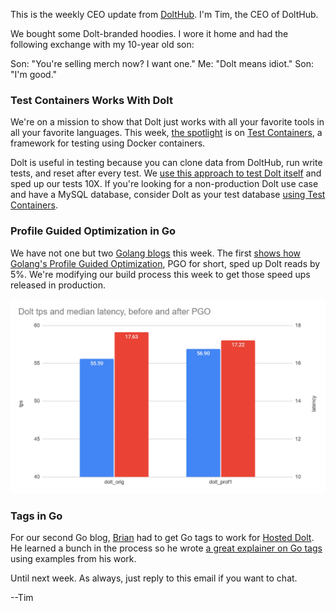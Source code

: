 This is the weekly CEO update from [DoltHub](https://www.dolthub.com/). I'm Tim, the CEO of DoltHub. 

We bought some Dolt-branded hoodies. I wore it home and had the following exchange with my 10-year old son:

Son: "You're selling merch now? I want one."
Me: "Dolt means idiot."
Son: "I'm good."

### Test Containers Works With Dolt

We're on a mission to show that Dolt just works with all your favorite tools in all your favorite languages. This week, [the spotlight](https://www.dolthub.com/blog/2024-02-05-testcontainers-for-go-with-dolt/) is on [Test Containers](https://testcontainers.com/), a framework for testing using Docker containers. 

Dolt is useful in testing because you can clone data from DoltHub, run write tests, and reset after every test. We [use this approach to test Dolt itself](https://www.dolthub.com/blog/2022-06-10-enginetest-perf/) and sped up our tests 10X. If you're looking for a non-production Dolt use case and have a MySQL database, consider Dolt as your test database [using Test Containers](https://www.dolthub.com/blog/2024-02-05-testcontainers-for-go-with-dolt/).

### Profile Guided Optimization in Go

We have not one but two [Golang blogs](https://www.dolthub.com/blog/?q=golang) this week. The first [shows how Golang's Profile Guided Optimization](https://www.dolthub.com/blog/2024-02-02-profile-guided-optimization/), PGO for short, sped up Dolt reads by 5%. We're modifying our build process this week to get those speed ups released in production.

[![Dolt PGO](../images/dolt-pgo.png)](https://www.dolthub.com/blog/2024-02-02-profile-guided-optimization/)

### Tags in Go

For our second Go blog, [Brian](https://www.dolthub.com/team#brian) had to get Go tags to work for [Hosted Dolt](https://hosted.doltdb.com). He learned a bunch in the process so he wrote [a great explainer on Go tags](https://www.dolthub.com/blog/2024-02-07-go-tags/) using examples from his work. 

Until next week. As always, just reply to this email if you want to chat.

--Tim